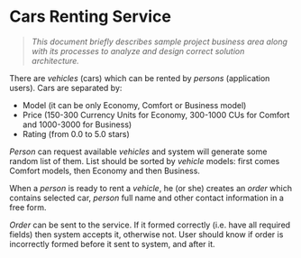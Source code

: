 # Cars Renting Service

> *This document briefly describes sample project business area along with its processes to analyze and design correct solution architecture.*

There are *vehicles* (cars) which can be rented by *persons* (application users). Cars are separated by:

  - Model (it can be only Economy, Comfort or Business model)
  - Price (150-300 Currency Units for Economy, 300-1000 CUs for Comfort and 1000-3000 for Business)
  - Rating (from 0.0 to 5.0 stars)

*Person* can request available *vehicles* and system will generate some random list of them. List should be sorted by *vehicle* models: first comes Comfort models, then Economy and then Business.

When a *person* is ready to rent a *vehicle*, he (or she) creates an *order* which contains selected car, *person* full name and other contact information in a free form.

*Order* can be sent to the service. If it formed correctly (i.e. have all required fields) then system accepts it, otherwise not. User should know if order is incorrectly formed before it sent to system, and after it.
